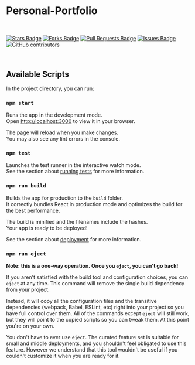 # Personal-Portfolio

<br>

<a href="https://github.com/pranavgoel29/My-Portfolio/stargazers"><img src="https://img.shields.io/github/stars/pranavgoel29/My-Portfolio" alt="Stars Badge"/></a>
<a href="https://github.com/pranavgoel29/My-Portfolio/network/members"><img src="https://img.shields.io/github/forks/pranavgoel29/My-Portfolio" alt="Forks Badge"/></a>
<a href="https://github.com/pranavgoel29/My-Portfolio/pulls"><img src="https://img.shields.io/github/issues-pr/pranavgoel29/My-Portfolio" alt="Pull Requests Badge"/></a>
<a href="https://github.com/pranavgoel29/My-Portfolio/issues"><img src="https://img.shields.io/github/issues/pranavgoel29/My-Portfolio" alt="Issues Badge"/></a>
<a href="https://github.com/pranavgoel29/My-Portfolio/graphs/contributors"><img alt="GitHub contributors" src="https://img.shields.io/github/contributors/pranavgoel29/My-Portfolio?color=2b9348"></a>



<br>


## Available Scripts

In the project directory, you can run:

### `npm start`

Runs the app in the development mode.\
Open [http://localhost:3000](http://localhost:3000) to view it in your browser.

The page will reload when you make changes.\
You may also see any lint errors in the console.

### `npm test`

Launches the test runner in the interactive watch mode.\
See the section about [running tests](https://facebook.github.io/create-react-app/docs/running-tests) for more information.

### `npm run build`

Builds the app for production to the `build` folder.\
It correctly bundles React in production mode and optimizes the build for the best performance.

The build is minified and the filenames include the hashes.\
Your app is ready to be deployed!

See the section about [deployment](https://facebook.github.io/create-react-app/docs/deployment) for more information.

### `npm run eject`

**Note: this is a one-way operation. Once you `eject`, you can't go back!**

If you aren't satisfied with the build tool and configuration choices, you can `eject` at any time. This command will remove the single build dependency from your project.

Instead, it will copy all the configuration files and the transitive dependencies (webpack, Babel, ESLint, etc) right into your project so you have full control over them. All of the commands except `eject` will still work, but they will point to the copied scripts so you can tweak them. At this point you're on your own.

You don't have to ever use `eject`. The curated feature set is suitable for small and middle deployments, and you shouldn't feel obligated to use this feature. However we understand that this tool wouldn't be useful if you couldn't customize it when you are ready for it.
